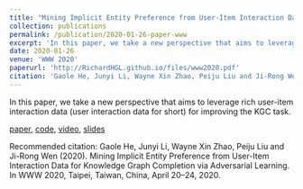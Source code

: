 ```yaml
---
title: "Mining Implicit Entity Preference from User-Item Interaction Data for Knowledge Graph Completion via Adversarial Learning"
collection: publications
permalink: /publication/2020-01-26-paper-www
excerpt: 'In this paper, we take a new perspective that aims to leverage rich user-item interaction data (user interaction data for short) for improving the KGC task.'
date: 2020-01-26
venue: 'WWW 2020'
paperurl: 'http://RichardHGL.github.io/files/www2020.pdf'
citation: 'Gaole He, Junyi Li, Wayne Xin Zhao, Peiju Liu and Ji-Rong Wen (2020). Mining Implicit Entity Preference from User-Item Interaction Data for Knowledge Graph Completion via Adversarial Learning. In WWW 2020, Taipei, Taiwan, China, April 20–24, 2020.'
---
```

In this paper, we take a new perspective that aims to leverage rich user-item interaction data (user interaction data for short) for improving the KGC task.

[paper](http://RichardHGL.github.io/files/www2020.pdf), [code](https://github.com/RichardHGL/UPGAN), [video](https://www.youtube.com/watch?v=SABAIvhhMm0&list=PLJNwhMK_V7EyZCUt6SjW4JthoM9-QiHMZ&index=43), [slides](https://github.com/RichardHGL/UPGAN/blob/master/www_slides.pptx)

Recommended citation: Gaole He, Junyi Li, Wayne Xin Zhao, Peiju Liu and Ji-Rong Wen (2020). Mining Implicit Entity Preference from User-Item Interaction Data for Knowledge Graph Completion via Adversarial Learning. In WWW 2020, Taipei, Taiwan, China, April 20–24, 2020.
